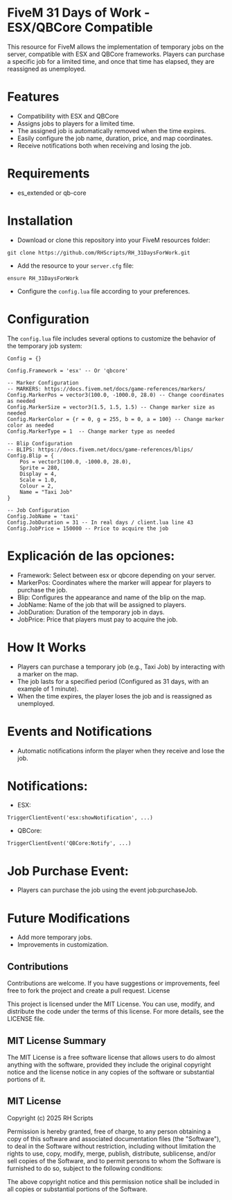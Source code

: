 # FiveM 31 Days of Work - ESX/QBCore Compatible

This resource for FiveM allows the implementation of temporary jobs on the server, compatible with ESX and QBCore frameworks. Players can purchase a specific job for a limited time, and once that time has elapsed, they are reassigned as unemployed.

# Features

- Compatibility with ESX and QBCore
- Assigns jobs to players for a limited time.
- The assigned job is automatically removed when the time expires.
- Easily configure the job name, duration, price, and map coordinates.
- Receive notifications both when receiving and losing the job.

# Requirements

- es_extended or qb-core

# Installation

- Download or clone this repository into your FiveM resources folder:

```
git clone https://github.com/RHScripts/RH_31DaysForWork.git
```

- Add the resource to your `server.cfg` file:

```
ensure RH_31DaysForWork
```

- Configure the `config.lua` file according to your preferences.

# Configuration

The `config.lua` file includes several options to customize the behavior of the temporary job system:

```
Config = {}

Config.Framework = 'esx' -- Or 'qbcore'

-- Marker Configuration
-- MARKERS: https://docs.fivem.net/docs/game-references/markers/
Config.MarkerPos = vector3(100.0, -1000.0, 28.0) -- Change coordinates as needed
Config.MarkerSize = vector3(1.5, 1.5, 1.5) -- Change marker size as needed
Config.MarkerColor = {r = 0, g = 255, b = 0, a = 100} -- Change marker color as needed
Config.MarkerType = 1  -- Change marker type as needed

-- Blip Configuration
-- BLIPS: https://docs.fivem.net/docs/game-references/blips/
Config.Blip = {
    Pos = vector3(100.0, -1000.0, 28.0),
    Sprite = 280,
    Display = 4,
    Scale = 1.0,
    Colour = 2,
    Name = "Taxi Job"
}

-- Job Configuration
Config.JobName = 'taxi'
Config.JobDuration = 31 -- In real days / client.lua line 43
Config.JobPrice = 150000 -- Price to acquire the job

```

# Explicación de las opciones:

- Framework: Select between esx or qbcore depending on your server.
- MarkerPos: Coordinates where the marker will appear for players to purchase the job.
- Blip: Configures the appearance and name of the blip on the map.
- JobName: Name of the job that will be assigned to players.
- JobDuration: Duration of the temporary job in days.
- JobPrice: Price that players must pay to acquire the job.

# How It Works

- Players can purchase a temporary job (e.g., Taxi Job) by interacting with a marker on the map.
- The job lasts for a specified period (Configured as 31 days, with an example of 1 minute).
- When the time expires, the player loses the job and is reassigned as unemployed.

# Events and Notifications

- Automatic notifications inform the player when they receive and lose the job.

# Notifications:
- ESX: 
```
TriggerClientEvent('esx:showNotification', ...)
```
- QBCore: 
```
TriggerClientEvent('QBCore:Notify', ...)
```

# Job Purchase Event:

- Players can purchase the job using the event job:purchaseJob.


# Future Modifications
- Add more temporary jobs.
- Improvements in customization.


## Contributions

Contributions are welcome. If you have suggestions or improvements, feel free to fork the project and create a pull request.
License

This project is licensed under the MIT License. You can use, modify, and distribute the code under the terms of this license. For more details, see the LICENSE file.


## MIT License Summary

The MIT License is a free software license that allows users to do almost anything with the software, provided they include the original copyright notice and the license notice in any copies of the software or substantial portions of it.


## MIT License

Copyright (c) 2025 RH Scripts

Permission is hereby granted, free of charge, to any person obtaining a copy of this software and associated documentation files (the "Software"), to deal in the Software without restriction, including without limitation the rights to use, copy, modify, merge, publish, distribute, sublicense, and/or sell copies of the Software, and to permit persons to whom the Software is furnished to do so, subject to the following conditions:

The above copyright notice and this permission notice shall be included in all copies or substantial portions of the Software.
